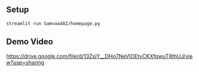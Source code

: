 ## Setup

```
streamlit run SamvaadAI/homepage.py
```
## Demo Video

https://drive.google.com/file/d/13ZsjY__DHo7NeVlOEtyCKXfqwuT8thUJ/view?usp=sharing
